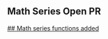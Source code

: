 ## Math Series Open PR 
[## Math series functions added ](https://github.com/amaniq88/math-series/pull/5)
